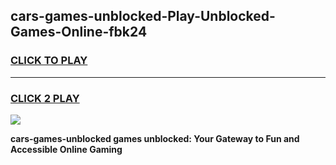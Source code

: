 
## cars-games-unblocked-Play-Unblocked-Games-Online-fbk24
<h3>
<a href="https://premium76.site?title=cars-games-unblocked&ref=24A">CLICK TO PLAY</a></h3>
<hr>

<h3>
<a href="https://premium76.site?title=cars-games-unblocked&ref=24A">CLICK 2 PLAY</a>
  
</h3>

<a href="https://premium76.site?title=cars-games-unblocked&ref=24A"><img src="https://clearcache.store/games.png"></a>


**cars-games-unblocked games unblocked: Your Gateway to Fun and Accessible Online Gaming**
